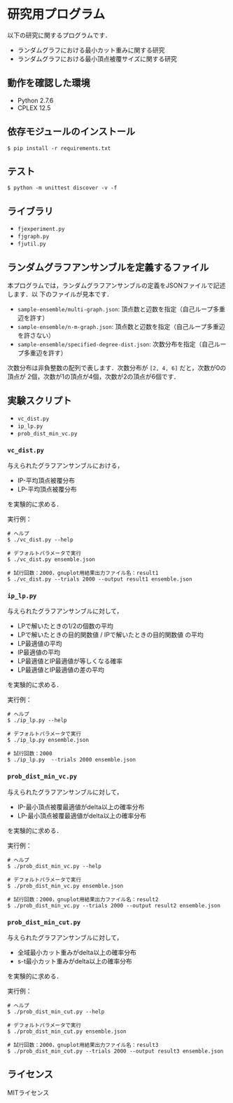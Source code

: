 # 研究用プログラム #

以下の研究に関するプログラムです．

* ランダムグラフにおける最小カット重みに関する研究
* ランダムグラフにおける最小頂点被覆サイズに関する研究

## 動作を確認した環境 ##

* Python 2.7.6
* CPLEX 12.5

## 依存モジュールのインストール ##

    $ pip install -r requirements.txt

## テスト ##

    $ python -m unittest discover -v -f

## ライブラリ ##

* `fjexperiment.py`
* `fjgraph.py`
* `fjutil.py`

## ランダムグラフアンサンブルを定義するファイル ##

本プログラムでは，ランダムグラフアンサンブルの定義をJSONファイルで記述します．以
下のファイルが見本です．

* `sample-ensemble/multi-graph.json`: 頂点数と辺数を指定（自己ループ多重辺を許す）
* `sample-ensemble/n-m-graph.json`: 頂点数と辺数を指定（自己ループ多重辺を許さない）
* `sample-ensemble/specified-degree-dist.json`: 次数分布を指定（自己ループ多重辺を許す）

次数分布は非負整数の配列で表します．次数分布が `[2, 4, 6]` だと，次数が0の頂点が
2個，次数が1の頂点が4個，次数が2の頂点が6個です．

## 実験スクリプト ##

* `vc_dist.py`
* `ip_lp.py`
* `prob_dist_min_vc.py`

### `vc_dist.py` ###

与えられたグラフアンサンブルにおける，

* IP-平均頂点被覆分布
* LP-平均頂点被覆分布

を実験的に求める．

実行例：

    # ヘルプ
    $ ./vc_dist.py --help

    # デフォルトパラメータで実行
    $ ./vc_dist.py ensemble.json

    # 試行回数：2000，gnuplot用結果出力ファイル名：result1
    $ ./vc_dist.py --trials 2000 --output result1 ensemble.json

### `ip_lp.py` ###

与えられたグラフアンサンブルに対して，

* LPで解いたときの1/2の個数の平均
* LPで解いたときの目的関数値 / IPで解いたときの目的関数値 の平均
* LP最適値の平均
* IP最適値の平均
* LP最適値とIP最適値が等しくなる確率
* LP最適値とIP最適値の差の平均

を実験的に求める．

実行例：

    # ヘルプ
    $ ./ip_lp.py --help

    # デフォルトパラメータで実行
    $ ./ip_lp.py ensemble.json

    # 試行回数：2000
    $ ./ip_lp.py  --trials 2000 ensemble.json

### `prob_dist_min_vc.py` ###

与えられたグラフアンサンブルに対して，

* IP-最小頂点被覆最適値がdelta以上の確率分布
* LP-最小頂点被覆最適値がdelta以上の確率分布

を実験的に求める．

実行例：

    # ヘルプ
    $ ./prob_dist_min_vc.py --help

    # デフォルトパラメータで実行
    $ ./prob_dist_min_vc.py ensemble.json

    # 試行回数：2000，gnuplot用結果出力ファイル名：result2
    $ ./prob_dist_min_vc.py --trials 2000 --output result2 ensemble.json

### `prob_dist_min_cut.py` ###

与えられたグラフアンサンブルに対して，

* 全域最小カット重みがdelta以上の確率分布
* s-t最小カット重みがdelta以上の確率分布

を実験的に求める．

実行例：

    # ヘルプ
    $ ./prob_dist_min_cut.py --help

    # デフォルトパラメータで実行
    $ ./prob_dist_min_cut.py ensemble.json

    # 試行回数：2000，gnuplot用結果出力ファイル名：result3
    $ ./prob_dist_min_cut.py --trials 2000 --output result3 ensemble.json

## ライセンス ##

MITライセンス
